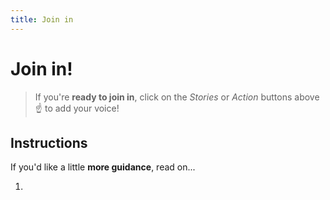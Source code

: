 ```yaml
---
title: Join in
---
```



# Join in!

> If you're **ready to join in**, click on the *Stories* or *Action* buttons above :point_up: to add your voice!

## Instructions

If you'd like a little **more guidance**, read on...

1. 